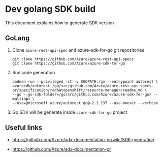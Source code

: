 # Dev golang SDK build

This document explains how to generate SDK version

## GoLang

1. Clone `azure-rest-api-spec` and azure-sdk-for-go git repositories

   ```
   git clone https://github.com/Azure/azure-rest-api-specs
   git clone https://github.com/Azure/azure-sdk-for-go
   ```

1. Run code generation

    ```
    podman run --privileged -it -v $GOPATH:/go --entrypoint autorest \
    azuresdk/autorest /go/src/github.com/Azure/azure-rest-api-specs-pr/specification/redhatopenshift/resource-manager/readme.md \
    --go --go-sdk-folder=/go/src/github.com/Azure/azure-sdk-for-go/ --multiapi \
    --use=@microsoft.azure/autorest.go@~2.1.137 --use-onever --verbose
    ```

1. Go SDK will be generate inside `azure-sdk-for-go` project

## Useful links

* https://github.com/Azure/adx-documentation-pr/wiki/SDK-generation

* https://github.com/Azure/adx-documentation-pr
